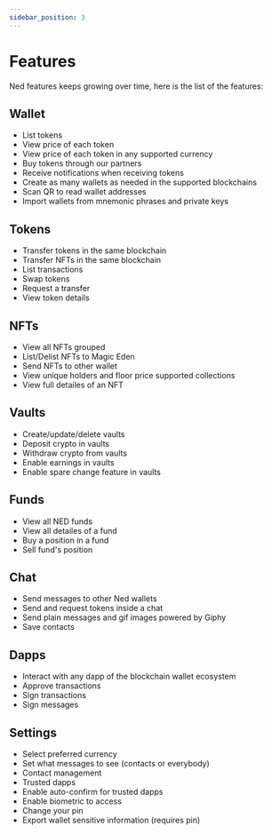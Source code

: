 ```yaml
---
sidebar_position: 3
---
```


# Features

Ned features keeps growing over time, here is the list of the features:

## Wallet

- List tokens
- View price of each token
- View price of each token in any supported currency
- Buy tokens through our partners
- Receive notifications when receiving tokens
- Create as many wallets as needed in the supported blockchains
- Scan QR to read wallet addresses
- Import wallets from mnemonic phrases and private keys

## Tokens

- Transfer tokens in the same blockchain
- Transfer NFTs in the same blockchain
- List transactions
- Swap tokens
- Request a transfer
- View token details

## NFTs

- View all NFTs grouped
- List/Delist NFTs to Magic Eden
- Send NFTs to other wallet
- View unique holders and floor price supported collections
- View full detailes of an NFT

## Vaults

- Create/update/delete vaults
- Deposit crypto in vaults
- Withdraw crypto from vaults
- Enable earnings in vaults
- Enable spare change feature in vaults

## Funds

- View all NED funds
- View all detailes of a fund
- Buy a position in a fund
- Sell fund's position

## Chat

- Send messages to other Ned wallets
- Send and request tokens inside a chat
- Send plain messages and gif images powered by Giphy
- Save contacts

## Dapps

- Interact with any dapp of the blockchain wallet ecosystem
- Approve transactions
- Sign transactions
- Sign messages

## Settings

- Select preferred currency
- Set what messages to see (contacts or everybody)
- Contact management
- Trusted dapps
- Enable auto-confirm for trusted dapps
- Enable biometric to access
- Change your pin
- Export wallet sensitive information (requires pin)
